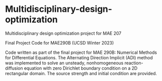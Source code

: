 # Multidisciplinary-design-optimization
Multidisciplinary design optimization project for MAE 207 

Final Project Code for MAE290B (UCSD Winter 2023)

Code written as part of the final project for MAE 290B: Numerical Methods for Differential Equations. The Alternating Direction Implicit (ADI) method was implemented to solve an unsteady, nonhomogeneous reaction-diffusion equation with zero Dirichlet boundary condition on a 2D rectangular domain. The source strength and initial condition are provided.
